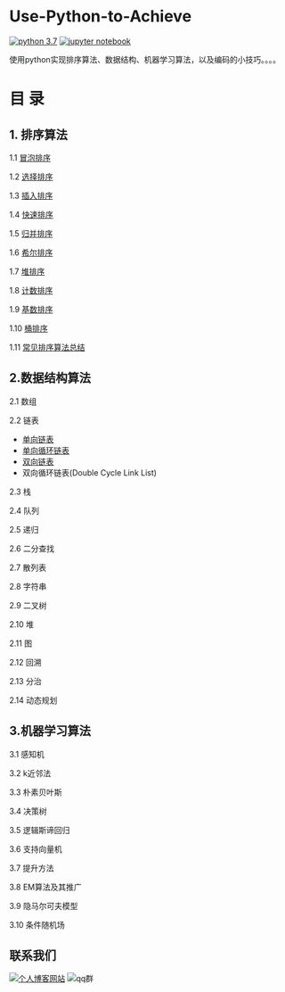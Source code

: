 # Use-Python-to-Achieve
[![python 3.7][python 3.7]](https://www.python.org/) [![jupyter notebook][jupyter notebook]](https://www.jupyte.org/)

使用python实现排序算法、数据结构、机器学习算法，以及编码的小技巧。。。。


# 目  录

## 1. 排序算法

1.1 [冒泡排序](https://github.com/lb971216008/Use-Python-to-Achieve/blob/master/Sorting/bubble_sort.ipynb)

1.2 [选择排序](https://github.com/lb971216008/Use-Python-to-Achieve/blob/master/Sorting/selection_sort.ipynb)

1.3 [插入排序](https://github.com/lb971216008/Use-Python-to-Achieve/blob/master/Sorting/insertion_sort.ipynb)

1.4 [快速排序](https://github.com/lb971216008/Use-Python-to-Achieve/blob/master/Sorting/quick_sort.ipynb)

1.5 [归并排序](https://github.com/lb971216008/Use-Python-to-Achieve/blob/master/Sorting/merge_sort.ipynb)

1.6 [希尔排序](https://github.com/lb971216008/Use-Python-to-Achieve/blob/master/Sorting/shell_sort.ipynb)

1.7 [堆排序](https://github.com/lb971216008/Use-Python-to-Achieve/blob/master/Sorting/heap_sort.ipynb)

1.8 [计数排序](https://github.com/lb971216008/Use-Python-to-Achieve/blob/master/Sorting/counting_sort.ipynb)

1.9 [基数排序](https://github.com/lb971216008/Use-Python-to-Achieve/blob/master/Sorting/radix_sort.ipynb)

1.10 [桶排序](https://github.com/lb971216008/Use-Python-to-Achieve/blob/master/Sorting/bucket_sort.ipynb)

1.11 [常见排序算法总结](https://github.com/lb971216008/Use-Python-to-Achieve/blob/master/Sorting/sorting_summary.md)

## 2.数据结构算法

2.1 数组

2.2 链表

- [单向链表](https://github.com/lb971216008/Use-Python-to-Achieve/blob/master/DataStructure/single_link_list.ipynb)
- [单向循环链表](https://github.com/lb971216008/Use-Python-to-Achieve/blob/master/DataStructure/single_cycle_link_list.ipynb)
- [双向链表](https://github.com/lb971216008/Use-Python-to-Achieve/blob/master/DataStructure/double_link_list.ipynb)
- 双向循环链表(Double Cycle Link List)

2.3 栈

2.4 队列

2.5 递归

2.6 二分查找

2.7 散列表

2.8 字符串

2.9 二叉树

2.10 堆

2.11 图

2.12 回溯

2.13 分治

2.14 动态规划

## 3.机器学习算法

3.1 感知机

3.2 k近邻法

3.3 朴素贝叶斯

3.4 决策树

3.5 逻辑斯谛回归

3.6 支持向量机

3.7 提升方法

3.8 EM算法及其推广

3.9 隐马尔可夫模型

3.10 条件随机场

## 联系我们

[![个人博客网站][blog]](http://www.bling2.cn/) ![qq群][qq]

[python 3.7]:https://img.shields.io/badge/python-3.7-green.svg?logo=python&logocolor=white&link=https://www.python.org/
[jupyter notebook]:https://img.shields.io/badge/jupyter%20notebook-1.0.0-critical.svg?logo=jupyter&link=https://jupyter.org/
[qq]:https://img.shields.io/badge/QQ%E7%BE%A4-674123879-blue.svg?logo=qzone
[blog]:https://img.shields.io/badge/个人博客网站-blue.svg?logo=github&link=http://www.bling2.cn/


